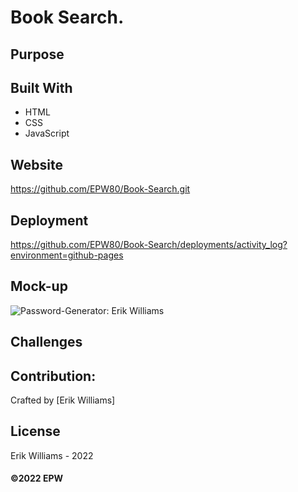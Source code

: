 # Book Search.

## Purpose


## Built With
* HTML
* CSS
* JavaScript

## Website
https://github.com/EPW80/Book-Search.git


## Deployment
https://github.com/EPW80/Book-Search/deployments/activity_log?environment=github-pages

## Mock-up

![Password-Generator: Erik Williams](/assets/images/jsImage.png)

## Challenges 



## Contribution:
Crafted by [Erik Williams]

## License
Erik Williams - 2022

#### ©️2022 EPW